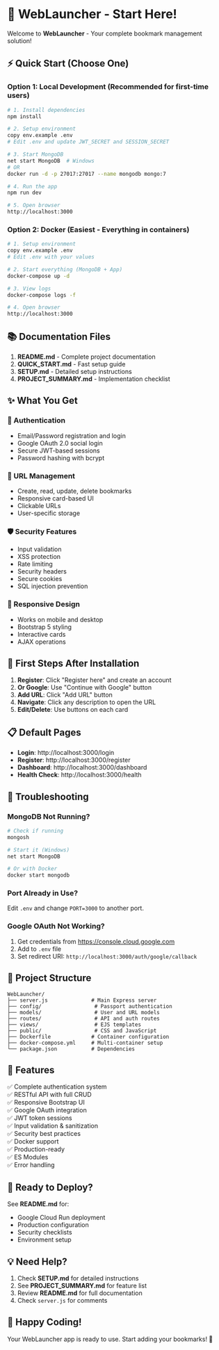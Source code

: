 # 🚀 WebLauncher - Start Here!

Welcome to **WebLauncher** - Your complete bookmark management solution!

## ⚡ Quick Start (Choose One)

### Option 1: Local Development (Recommended for first-time users)

```bash
# 1. Install dependencies
npm install

# 2. Setup environment
copy env.example .env
# Edit .env and update JWT_SECRET and SESSION_SECRET

# 3. Start MongoDB
net start MongoDB  # Windows
# OR
docker run -d -p 27017:27017 --name mongodb mongo:7

# 4. Run the app
npm run dev

# 5. Open browser
http://localhost:3000
```

### Option 2: Docker (Easiest - Everything in containers)

```bash
# 1. Setup environment
copy env.example .env
# Edit .env with your values

# 2. Start everything (MongoDB + App)
docker-compose up -d

# 3. View logs
docker-compose logs -f

# 4. Open browser
http://localhost:3000
```

## 📚 Documentation Files

1. **README.md** - Complete project documentation
2. **QUICK_START.md** - Fast setup guide
3. **SETUP.md** - Detailed setup instructions
4. **PROJECT_SUMMARY.md** - Implementation checklist

## ✨ What You Get

### 🔐 Authentication
- Email/Password registration and login
- Google OAuth 2.0 social login
- Secure JWT-based sessions
- Password hashing with bcrypt

### 📝 URL Management
- Create, read, update, delete bookmarks
- Responsive card-based UI
- Clickable URLs
- User-specific storage

### 🛡️ Security Features
- Input validation
- XSS protection
- Rate limiting
- Security headers
- Secure cookies
- SQL injection prevention

### 📱 Responsive Design
- Works on mobile and desktop
- Bootstrap 5 styling
- Interactive cards
- AJAX operations

## 🎯 First Steps After Installation

1. **Register**: Click "Register here" and create an account
2. **Or Google**: Use "Continue with Google" button
3. **Add URL**: Click "Add URL" button
4. **Navigate**: Click any description to open the URL
5. **Edit/Delete**: Use buttons on each card

## 📋 Default Pages

- **Login**: http://localhost:3000/login
- **Register**: http://localhost:3000/register
- **Dashboard**: http://localhost:3000/dashboard
- **Health Check**: http://localhost:3000/health

## 🔧 Troubleshooting

### MongoDB Not Running?
```bash
# Check if running
mongosh

# Start it (Windows)
net start MongoDB

# Or with Docker
docker start mongodb
```

### Port Already in Use?
Edit `.env` and change `PORT=3000` to another port.

### Google OAuth Not Working?
1. Get credentials from https://console.cloud.google.com
2. Add to `.env` file
3. Set redirect URI: `http://localhost:3000/auth/google/callback`

## 📁 Project Structure

```
WebLauncher/
├── server.js              # Main Express server
├── config/                 # Passport authentication
├── models/                 # User and URL models
├── routes/                 # API and auth routes
├── views/                  # EJS templates
├── public/                 # CSS and JavaScript
├── Dockerfile             # Container configuration
├── docker-compose.yml     # Multi-container setup
└── package.json           # Dependencies
```

## 🎨 Features

✅ Complete authentication system  
✅ RESTful API with full CRUD  
✅ Responsive Bootstrap UI  
✅ Google OAuth integration  
✅ JWT token sessions  
✅ Input validation & sanitization  
✅ Security best practices  
✅ Docker support  
✅ Production-ready  
✅ ES Modules  
✅ Error handling  

## 🚀 Ready to Deploy?

See **README.md** for:
- Google Cloud Run deployment
- Production configuration
- Security checklists
- Environment setup

## 💡 Need Help?

1. Check **SETUP.md** for detailed instructions
2. See **PROJECT_SUMMARY.md** for feature list
3. Review **README.md** for full documentation
4. Check `server.js` for comments

## 🎉 Happy Coding!

Your WebLauncher app is ready to use. Start adding your bookmarks! 🔖

